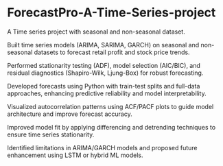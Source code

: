 # ForecastPro-A-Time-Series-project
A Time series project with seasonal and non-seasonal dataset.


Built time series models (ARIMA, SARIMA, GARCH) on seasonal and non-seasonal datasets to forecast retail profit and stock price trends.

Performed stationarity testing (ADF), model selection (AIC/BIC), and residual diagnostics (Shapiro-Wilk, Ljung-Box) for robust forecasting.

Developed forecasts using Python with train-test splits and full-data approaches, enhancing predictive reliability and model interpretability.

Visualized autocorrelation patterns using ACF/PACF plots to guide model architecture and improve forecast accuracy.

Improved model fit by applying differencing and detrending techniques to ensure time series stationarity.

Identified limitations in ARIMA/GARCH models and proposed future enhancement using LSTM or hybrid ML models.
